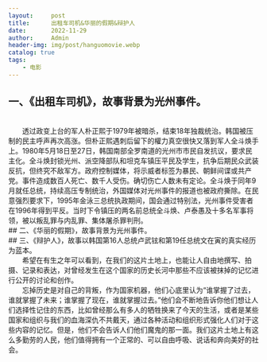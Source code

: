```yaml
---
layout:     post
title:      出租车司机&华丽的假期&辩护人
date:       2022-11-29
author:     Admin
header-img: img/post/hanguomovie.webp
catalog: true
tags:
    - 电影
---
```

## 一、《出租车司机》，故事背景为光州事件。
<br>
&emsp;&emsp;透过政变上台的军人朴正熙于1979年被暗杀，结束18年独裁统治。韩国被压制的民主呼声再次高涨。但朴正熙遇刺后留下的權力真空很快又落到军人全斗焕手上。1980年5月18日至27日，韩国南部全罗南道的光州市市民自发抗议，要求民主化。全斗焕封锁光州、派空降部队和坦克车镇压平民及学生，抗争后期民众武装反抗，但终究不敌军方。政府控制媒体，将示威者标签为暴民、朝鲜间谍或共产党。事件造成数百人死亡、数千人受伤。确切伤亡人数未有定论。全斗焕于同年9月就任总统，持续高压专制统治，外国媒体对光州事件的报道也被政府撕除。在民意强烈要求下，1995年金泳三总统执政期间，国会通过特别法，光州事件受害者在1996年得到平反。当时下令镇压的两名前总统全斗焕、卢泰愚及十多名军事将领，被以叛乱罪与内乱罪、集体屠杀罪判刑。
<br>
## 二、《华丽的假期》，故事背景为光州事件。
<br>
## 三、《辩护人》，故事以韩国第16人总统卢武铉和第19任总统文在寅的真实经历为蓝本。
<br>
&emsp;&emsp;希望在有生之年可以看到，在我们的这片土地上，也能让人自由地撰写、拍摄、记录和表达，对曾经发生在这个国家的历史长河中那些不应该被抹掉的记忆进行公开的讨论和创作。
<br>
&emsp;&emsp;忘掉历史是对自己的背叛，作为国家机器，他们心底里认为“谁掌握了过去，谁就掌握了未来；谁掌握了现在，谁就掌握过去。”他们会不断地告诉你他们想让人们选择性记住的东西，比如曾经那么有多人的牺牲换来了今天的生活，或者是某些国家和组织与我们的血海深仇不共戴天，通过各种活动和组织形式强化人们对于这些内容的记忆。但是，他们不会告诉人们他们魔鬼的那一面。我们这片土地上有这么多勤劳的人民，他们值得拥有一个正常的、可以自由呼吸、说话和奔向美好的社会。

